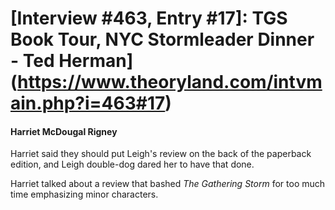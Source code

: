 # [Interview #463, Entry #17]: TGS Book Tour, NYC Stormleader Dinner - Ted Herman](https://www.theoryland.com/intvmain.php?i=463#17)

#### Harriet McDougal Rigney

Harriet said they should put Leigh's review on the back of the paperback edition, and Leigh double-dog dared her to have that done.

Harriet talked about a review that bashed
*The Gathering Storm*
for too much time emphasizing minor characters.

